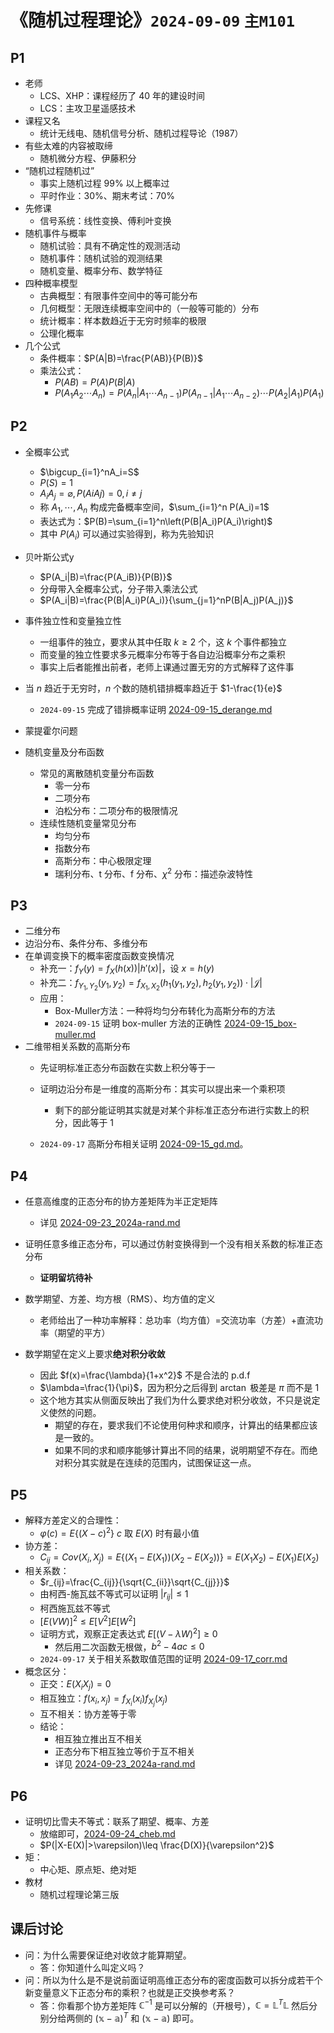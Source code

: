# 《随机过程理论》`2024-09-09` `主M101`

## P1

- 老师
  - LCS、XHP：课程经历了 40 年的建设时间
  - LCS：主攻卫星遥感技术
- 课程又名
  - 统计无线电、随机信号分析、随机过程导论（1987）
- 有些太难的内容被取缔
  - 随机微分方程、伊藤积分
- “随机过程随机过”
  - 事实上随机过程 99% 以上概率过
  - 平时作业：30%、期末考试：70%
- 先修课
  - 信号系统：线性变换、傅利叶变换
- 随机事件与概率
  - 随机试验：具有不确定性的观测活动
  - 随机事件：随机试验的观测结果
  - 随机变量、概率分布、数学特征
- 四种概率模型
  - 古典概型：有限事件空间中的等可能分布
  - 几何概型：无限连续概率空间中的（一般等可能的）分布
  - 统计概率：样本数趋近于无穷时频率的极限
  - 公理化概率
- 几个公式
  - 条件概率：$P(A|B)=\frac{P(AB)}{P(B)}$
  - 乘法公式：
    - $P(AB)=P(A)P(B|A)$
    - $P(A_1A_2\cdots A_n)=P(A_n|A_1\cdots A_{n-1})P(A_{n-1}|A_1\cdots A_{n-2})\cdots P(A_2|A_1)P(A_1)$

## P2

- 全概率公式
  - $\bigcup_{i=1}^nA_i=S$
  - $P(S)=1$
  - $A_iA_j=\varnothing, P(AiAj)=0, i\neq j$
  - 称 $A_1, \cdots, A_n$ 构成完备概率空间，$\sum_{i=1}^n P(A_i)=1$
  - 表达式为：$P(B)=\sum_{i=1}^n\left(P(B|A_i)P(A_i)\right)$
  - 其中 $P(A_i)$ 可以通过实验得到，称为先验知识
- 贝叶斯公式y
  - $P(A_i|B)=\frac{P(A_iB)}{P(B)}$
  - 分母带入全概率公式，分子带入乘法公式
  - $P(A_i|B)=\frac{P(B|A_i)P(A_i)}{\sum_{j=1}^nP(B|A_j)P(A_j)}$

- 事件独立性和变量独立性
  - 一组事件的独立，要求从其中任取 $k\geq 2$ 个，这 $k$ 个事件都独立
  - 而变量的独立性要求多元概率分布等于各自边沿概率分布之乘积
  - 事实上后者能推出前者，老师上课通过置无穷的方式解释了这件事
- 当 $n$ 趋近于无穷时，$n$ 个数的随机错排概率趋近于 $1-\frac{1}{e}$
  - `2024-09-15` 完成了错排概率证明 [2024-09-15_derange.md](../../data/2024a-rand/2024-09-15_derange.md)
- 蒙提霍尔问题
- 随机变量及分布函数
  - 常见的离散随机变量分布函数
    - 零一分布
    - 二项分布
    - 泊松分布：二项分布的极限情况
  - 连续性随机变量常见分布
    - 均匀分布
    - 指数分布
    - 高斯分布：中心极限定理
    - 瑞利分布、t 分布、f 分布、$\chi^2$ 分布：描述杂波特性

## P3

- 二维分布
- 边沿分布、条件分布、多维分布
- 在单调变换下的概率密度函数变换情况
  - 补充一：$f_Y(y)=f_X(h(x))|h'(x)|$，设 $x=h(y)$
  - 补充二：$f_{Y_1, Y_2}(y_1, y_2)=f_{X_1, X_2}(h_1(y_1, y_2), h_2(y_1, y_2))\cdot|\mathcal J|$
  - 应用：
    - Box-Muller方法：一种将均匀分布转化为高斯分布的方法
    - `2024-09-15` 证明 box-muller 方法的正确性 [2024-09-15_box-muller.md](../../data/2024a-rand/2024-09-15_box-muller.md)
- 二维带相关系数的高斯分布
  - 先证明标准正态分布函数在实数上积分等于一
  - 证明边沿分布是一维度的高斯分布：其实可以提出来一个乘积项
    - 剩下的部分能证明其实就是对某个非标准正态分布进行实数上的积分，因此等于 1
    
  - `2024-09-17` 高斯分布相关证明 [2024-09-15_gd.md](../../data/2024a-rand/2024-09-15_gd.md)。

## P4

- 任意高维度的正态分布的协方差矩阵为半正定矩阵
  - 详见 [2024-09-23_2024a-rand.md](../../data/2024a-rand/2024-09-23_2024a-rand.md)
- 证明任意多维正态分布，可以通过仿射变换得到一个没有相关系数的标准正态分布
  - **证明留坑待补**

- 数学期望、方差、均方根（RMS）、均方值的定义
  - 老师给出了一种功率解释：总功率（均方值）=交流功率（方差）+直流功率（期望的平方）
- 数学期望在定义上要求**绝对积分收敛**
  - 因此 $f(x)=\frac{\lambda}{1+x^2}$ 不是合法的 $\text{p.d.f}$
  - $\lambda=\frac{1}{\pi}$，因为积分之后得到 $\arctan$ 极差是 $\pi$ 而不是 $1$
  - 这个地方其实从侧面反映出了我们为什么要求绝对积分收敛，不只是说定义使然的问题。
    - 期望的存在，要求我们不论使用何种求和顺序，计算出的结果都应该是一致的。
    - 如果不同的求和顺序能够计算出不同的结果，说明期望不存在。而绝对积分其实就是在连续的范围内，试图保证这一点。

## P5

- 解释方差定义的合理性：
  - $\varphi(c)=E\{(X-c)^2\}$ $c$ 取 $E(X)$ 时有最小值
- 协方差：
  - $C_{ij}=Cov(X_i, X_j)=E\{(X_1-E(X_1))(X_2-E(X_2))\}=E(X_1X_2)-E(X_1)E(X_2)$
- 相关系数：
  - $r_{ij}=\frac{C_{ij}}{\sqrt{C_{ii}}\sqrt{C_{jj}}}$
  - 由柯西-施瓦兹不等式可以证明 $|r_{ij}|\leq 1$
  -  柯西施瓦兹不等式
    - $[E(VW)]^2\leq E[V^2]E[W^2]$
    - 证明方式，观察正定表达式 $E[(V-\lambda W)^2]\geq 0$
      - 然后用二次函数无根做，$b^2-4ac\leq 0$
  - `2024-09-17` 关于相关系数取值范围的证明 [2024-09-17_corr.md](../../data/2024a-rand/2024-09-17_corr.md)
- 概念区分：
  - 正交：$E(X_iX_j)=0$
  - 相互独立：$f(x_i, x_j)=f_{X_i}(x_i)f_{X_j}(x_j)$
  - 互不相关：协方差等于零
  - 结论：
    - 相互独立推出互不相关
    - 正态分布下相互独立等价于互不相关
    - 详见 [2024-09-23_2024a-rand.md](../../data/2024a-rand/2024-09-23_2024a-rand.md)

## P6

- 证明切比雪夫不等式：联系了期望、概率、方差
  - 放缩即可，[2024-09-24_cheb.md](../../data/2024a-rand/2024-09-24_cheb.md)
  - $P(|X-E(X)|>\varepsilon)\leq \frac{D(X)}{\varepsilon^2}$
- 矩：
  - 中心矩、原点矩、绝对矩
- 教材
  - 随机过程理论第三版

## 课后讨论

- 问：为什么需要保证绝对收敛才能算期望。
  - 答：你知道什么叫定义吗？
- 问：所以为什么是不是说前面证明高维正态分布的密度函数可以拆分成若干个新变量意义下正态分布的乘积？也就是正交换参考系？
  - 答：你看那个协方差矩阵 $\mathbb C^{-1}$ 是可以分解的（开根号），$\mathbb C=\mathbb L^T\mathbb L$ 然后分别分给两侧的 $(\mathbb x-\mathbb a)^T$ 和 $(\mathbb x-\mathbb a)$ 即可。

